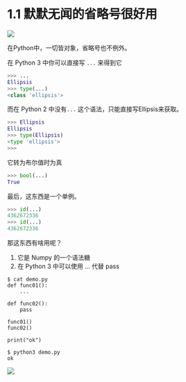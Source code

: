 # 1.1 默默无闻的省略号很好用

![](https://image.iswbm.com/20200804124133.png)

在Python中，一切皆对象，省略号也不例外。

在 Python 3 中你可以直接写  `...` 来得到它 

```python
>>> ...
Ellipsis
>>> type(...)
<class 'ellipsis'>
```

而在 Python 2 中没有`...` 这个语法，只能直接写Ellipsis来获取。

```python
>>> Ellipsis
Ellipsis
>>> type(Ellipsis)
<type 'ellipsis'>
>>>
```

它转为布尔值时为真

```python
>>> bool(...)
True
```

最后，这东西是一个单例。

```python
>>> id(...)
4362672336
>>> id(...)
4362672336
```

那这东西有啥用呢？

1. 它是 Numpy 的一个语法糖
2. 在 Python 3 中可以使用 ... 代替 pass

```shell
$ cat demo.py
def func01():
    ...

def func02():
    pass

func01()
func02()

print("ok")

$ python3 demo.py
ok
```



![](https://image.iswbm.com/20200607174235.png)